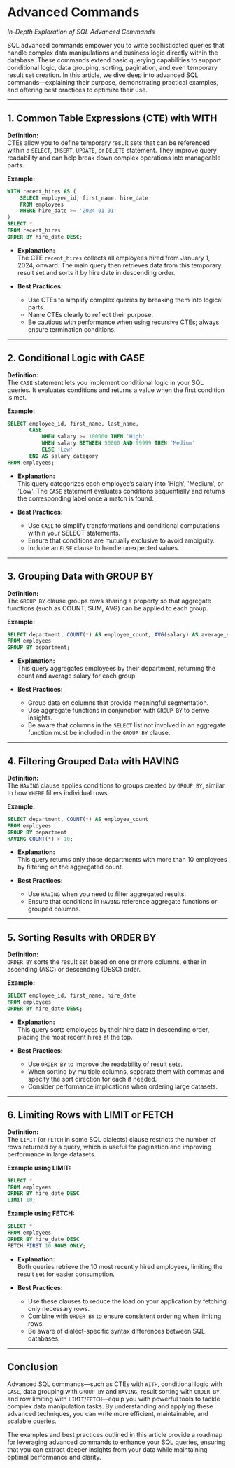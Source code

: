 # Advanced Commands

*In-Depth Exploration of SQL Advanced Commands*

SQL advanced commands empower you to write sophisticated queries that handle complex data manipulations and business logic directly within the database. These commands extend basic querying capabilities to support conditional logic, data grouping, sorting, pagination, and even temporary result set creation. In this article, we dive deep into advanced SQL commands—explaining their purpose, demonstrating practical examples, and offering best practices to optimize their use.

---

## 1. Common Table Expressions (CTE) with WITH

**Definition:**  
CTEs allow you to define temporary result sets that can be referenced within a `SELECT`, `INSERT`, `UPDATE`, or `DELETE` statement. They improve query readability and can help break down complex operations into manageable parts.

**Example:**

```sql
WITH recent_hires AS (
    SELECT employee_id, first_name, hire_date
    FROM employees
    WHERE hire_date >= '2024-01-01'
)
SELECT *
FROM recent_hires
ORDER BY hire_date DESC;
```

- **Explanation:**  
  The CTE `recent_hires` collects all employees hired from January 1, 2024, onward. The main query then retrieves data from this temporary result set and sorts it by hire date in descending order.

- **Best Practices:**
    - Use CTEs to simplify complex queries by breaking them into logical parts.
    - Name CTEs clearly to reflect their purpose.
    - Be cautious with performance when using recursive CTEs; always ensure termination conditions.

---

## 2. Conditional Logic with CASE

**Definition:**  
The `CASE` statement lets you implement conditional logic in your SQL queries. It evaluates conditions and returns a value when the first condition is met.

**Example:**

```sql
SELECT employee_id, first_name, last_name,
       CASE 
           WHEN salary >= 100000 THEN 'High'
           WHEN salary BETWEEN 50000 AND 99999 THEN 'Medium'
           ELSE 'Low'
       END AS salary_category
FROM employees;
```

- **Explanation:**  
  This query categorizes each employee’s salary into 'High', 'Medium', or 'Low'. The `CASE` statement evaluates conditions sequentially and returns the corresponding label once a match is found.

- **Best Practices:**
    - Use `CASE` to simplify transformations and conditional computations within your SELECT statements.
    - Ensure that conditions are mutually exclusive to avoid ambiguity.
    - Include an `ELSE` clause to handle unexpected values.

---

## 3. Grouping Data with GROUP BY

**Definition:**  
The `GROUP BY` clause groups rows sharing a property so that aggregate functions (such as COUNT, SUM, AVG) can be applied to each group.

**Example:**

```sql
SELECT department, COUNT(*) AS employee_count, AVG(salary) AS average_salary
FROM employees
GROUP BY department;
```

- **Explanation:**  
  This query aggregates employees by their department, returning the count and average salary for each group.

- **Best Practices:**
    - Group data on columns that provide meaningful segmentation.
    - Use aggregate functions in conjunction with `GROUP BY` to derive insights.
    - Be aware that columns in the `SELECT` list not involved in an aggregate function must be included in the `GROUP BY` clause.

---

## 4. Filtering Grouped Data with HAVING

**Definition:**  
The `HAVING` clause applies conditions to groups created by `GROUP BY`, similar to how `WHERE` filters individual rows.

**Example:**

```sql
SELECT department, COUNT(*) AS employee_count
FROM employees
GROUP BY department
HAVING COUNT(*) > 10;
```

- **Explanation:**  
  This query returns only those departments with more than 10 employees by filtering on the aggregated count.

- **Best Practices:**
    - Use `HAVING` when you need to filter aggregated results.
    - Ensure that conditions in `HAVING` reference aggregate functions or grouped columns.

---

## 5. Sorting Results with ORDER BY

**Definition:**  
`ORDER BY` sorts the result set based on one or more columns, either in ascending (ASC) or descending (DESC) order.

**Example:**

```sql
SELECT employee_id, first_name, hire_date
FROM employees
ORDER BY hire_date DESC;
```

- **Explanation:**  
  This query sorts employees by their hire date in descending order, placing the most recent hires at the top.

- **Best Practices:**
    - Use `ORDER BY` to improve the readability of result sets.
    - When sorting by multiple columns, separate them with commas and specify the sort direction for each if needed.
    - Consider performance implications when ordering large datasets.

---

## 6. Limiting Rows with LIMIT or FETCH

**Definition:**  
The `LIMIT` (or `FETCH` in some SQL dialects) clause restricts the number of rows returned by a query, which is useful for pagination and improving performance in large datasets.

**Example using LIMIT:**

```sql
SELECT *
FROM employees
ORDER BY hire_date DESC
LIMIT 10;
```

**Example using FETCH:**

```sql
SELECT *
FROM employees
ORDER BY hire_date DESC
FETCH FIRST 10 ROWS ONLY;
```

- **Explanation:**  
  Both queries retrieve the 10 most recently hired employees, limiting the result set for easier consumption.

- **Best Practices:**
    - Use these clauses to reduce the load on your application by fetching only necessary rows.
    - Combine with `ORDER BY` to ensure consistent ordering when limiting rows.
    - Be aware of dialect-specific syntax differences between SQL databases.

---

## Conclusion

Advanced SQL commands—such as CTEs with `WITH`, conditional logic with `CASE`, data grouping with `GROUP BY` and `HAVING`, result sorting with `ORDER BY`, and row limiting with `LIMIT`/`FETCH`—equip you with powerful tools to tackle complex data manipulation tasks. By understanding and applying these advanced techniques, you can write more efficient, maintainable, and scalable queries.

The examples and best practices outlined in this article provide a roadmap for leveraging advanced commands to enhance your SQL queries, ensuring that you can extract deeper insights from your data while maintaining optimal performance and clarity.